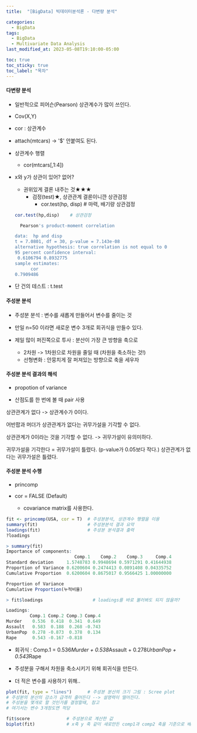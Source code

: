 ```yaml
---
title:  "[BigData] 빅데이터분석론 - 다변량 분석"

categories:
  - BigData
tags:
  - BigData
  - Multivariate Data Analysis
last_modified_at: 2023-05-08T19:10:00-05:00

toc: true
toc_sticky: true
toc_label: "목차"
---
```



#### 다변량 분석

- 일반적으로 피어슨(Pearson) 상관계수가 많이 쓰인다.
- Cov(X,Y)

- cor : 상관계수

- attach(mtcars) -> '$' 안붙여도 된다.

- 상관계수 행렬
  - cor(mtcars[,1:4])

- x와 y가 상관이 있어? 없어?
  - 권위있게 결론 내주는 것★★★
    - 검정(test)★, 상관관계 결론이니깐 상관검정
      - cor.test(hp, disp) # 마력, 배기량 상관검정

  ```R
  cor.test(hp,disp)    # 상관검정

	Pearson's product-moment correlation

  data:  hp and disp
  t = 7.0801, df = 30, p-value = 7.143e-08
  alternative hypothesis: true correlation is not equal to 0
  95 percent confidence interval:
   0.6106794 0.8932775
  sample estimates:
        cor 
  0.7909486 
  ```

- 단 건의 테스트 : t.test

#### 주성분 분석

- 주성분 분석 : 변수를 새롭게 만들어서 변수를 줄이는 것
- 만일 n=50 이라면 새로운 변수 3개로 회귀식을 만들수 있다.

- 제일 많이 퍼진쪽으로 투사 : 분산이 가장 큰 방향을 축으로
  - 2차원 -> 1차원으로 차원을 줄일 때 (차원을 축소하는 것!)
  - 선형변화 : 안뭉치게 잘 퍼져있는 방향으로 축을 세우자

  
#### 주성분 분석 결과의 해석
- propotion of variance 

- 산점도를 한 번에 볼 때 pair 사용


상관관계가 없다 -> 상관계수가 0이다.

어반팝과 머더가 상관관계가 없다는 귀무가설을 기각할 수 없다.

상관관계가 0이라는 것을 기각할 수 없다.
-> 귀무가설이 유의미하다.


귀무가설을 기각한다 = 귀무가설이 틀렸다. (p-value가 0.05보다 작다.)
상관관계가 없다는 귀무가설은 틀렸다.

#### 주성분 분석 수행
- princomp

- cor = FALSE (Default)
  - covariance matrix를 사용한다.

```R
fit <- princomp(USA, cor = T)  # 주성분분석, 상관계수 행렬을 이용 
summary(fit)                   # 주성분분석 결과 요약 
loadings(fit)                  # 주성분 분석결과 출력 
?loadings

> summary(fit)
Importance of components:
                          Comp.1    Comp.2    Comp.3     Comp.4
Standard deviation     1.5748783 0.9948694 0.5971291 0.41644938
Proportion of Variance 0.6200604 0.2474413 0.0891408 0.04335752
Cumulative Proportion  0.6200604 0.8675017 0.9566425 1.00000000

Proportion of Variance
Cumulative Proportion(누적비율)

> fit$loadings                   # loadings를 바로 불러봐도 되지 않을까?

Loadings:
         Comp.1 Comp.2 Comp.3 Comp.4
Murder    0.536  0.418  0.341  0.649
Assault   0.583  0.188  0.268 -0.743
UrbanPop  0.278 -0.873  0.378  0.134
Rape      0.543 -0.167 -0.818     
```

- 회귀식 : Comp.1 = 0.536*Murder + 0.538*Assault + 0.278*UrbanPop + 0.543*Rape

- 주성분을 구해서 차원을 축소시키기 위해 회귀식을 만든다.
- 더 적은 변수를 사용하기 위해..

```R
plot(fit, type = "lines")      # 주성분 분산의 크기 그림 : Scree plot 
# 주성분의 분산의 감소가 급격히 줄어든다 --> 설명력이 떨어진다. 
# 주성분을 몇개로 할 것인가를 결정할때, 참고 
# 여기서는 변수 3개정도면 적당

fit$score              # 주성분으로 계산한 값 
biplot(fit)            # x축 y 축 같이 새로만든 comp1과 comp2 축을 기준으로 배치한 플롯  


```